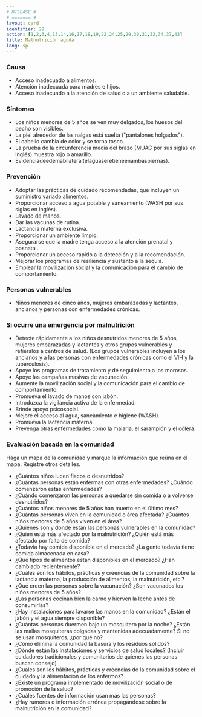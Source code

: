 ```yaml
---
# DISEASE #
# ======= #
layout: card
identifier: 29
action: [1,2,3,4,13,14,16,17,18,19,22,24,25,29,30,31,32,34,37,43]
title: Malnutrición aguda
lang: sp
---
```


### Causa

- Acceso inadecuado a alimentos.
- Atención inadecuada para madres e hijos.
- Acceso inadecuado a la atención de salud o a un ambiente saludable.

### Síntomas

- Los niños menores de 5 años se ven muy delgados, los huesos del pecho son visibles.
- La piel alrededor de las nalgas está suelta ("pantalones holgados").
- El cabello cambia de color y se torna tosco.
- La prueba de la circunferencia media del brazo (MUAC por sus siglas en inglés) muestra rojo o amarillo.
- Evidenciadeedemabilateral(elaguaseretieneenambaspiernas).

### Prevención

- Adoptar las prácticas de cuidado recomendadas, que incluyen un suministro variado alimentos.
- Proporcionar acceso a agua potable y saneamiento (WASH por sus siglas en inglés).
- Lavado de manos.
- Dar las vacunas de rutina.
- Lactancia materna exclusiva.
- Proporcionar un ambiente limpio.
- Asegurarse que la madre tenga acceso a la atención prenatal y posnatal.
- Proporcionar un acceso rápido a la detección y a la recomendación.
- Mejorar los programas de resiliencia y sustento a la sequía.
- Emplear la movilización social y la comunicación para el cambio de comportamiento.

### Personas vulnerables

- Niños menores de cinco años, mujeres embarazadas y lactantes, ancianos y personas con enfermedades crónicas.

### Si ocurre una emergencia por malnutrición

- Detecte rápidamente a los niños desnutridos menores de 5 años, mujeres embarazadas y lactantes y otros grupos vulnerables y refiéralos a centros de salud. (Los grupos vulnerables incluyen a los ancianos y a las personas con enfermedades crónicas como el VIH y la tuberculosis).
- Apoye los programas de tratamiento y dé seguimiento a los morosos.
- Apoye las campañas masivas de vacunación.
- Aumente la movilización social y la comunicación para el cambio de comportamiento.
- Promueva el lavado de manos con jabón.
- Introduzca la vigilancia activa de la enfermedad.
- Brinde apoyo psicosocial.
- Mejore el acceso al agua, saneamiento e higiene (WASH).
- Promueva la lactancia materna.
- Prevenga otras enfermedades como la malaria, el sarampión y el cólera.

### Evaluación basada en la comunidad

Haga un mapa de la comunidad y marque la información que reúna en el mapa. Registre otros detalles.
- ¿Cuántos niños lucen flacos o desnutridos?
- ¿Cuántas personas están enfermas con otras enfermedades? ¿Cuándo comenzaron estas enfermedades?
- ¿Cuándo comenzaron las personas a quedarse sin comida o a volverse desnutridos?
- ¿Cuántos niños menores de 5 años han muerto en el último mes?
- ¿Cuántas personas viven en la comunidad o área afectada? ¿Cuántos niños menores de 5 años viven en el área?
- ¿Quiénes son y dónde están las personas vulnerables en la comunidad?
- ¿Quién está más afectado por la malnutrición? ¿Quién está más afectado por falta de comida?
- ¿Todavía hay comida disponible en el mercado? ¿La gente todavía tiene comida almacenada en casa?
- ¿Qué tipos de alimentos están disponibles en el mercado? ¿Han cambiado recientemente?
- ¿Cuáles son los hábitos, prácticas y creencias de la comunidad sobre la lactancia materna, la producción de alimentos, la malnutrición, etc.?
- ¿Qué creen las personas sobre la vacunación? ¿Son vacunados los niños menores de 5 años?
- ¿Las personas cocinan bien la carne y hierven la leche antes de consumirlas?
- ¿Hay instalaciones para lavarse las manos en la comunidad? ¿Están el jabón y el agua siempre disponible?
- ¿Cuántas personas duermen bajo un mosquitero por la noche? ¿Están las mallas mosquiteras colgadas y mantenidas adecuadamente? Si no se usan mosquiteros, ¿por qué no?
- ¿Cómo elimina la comunidad la basura y los residuos sólidos?
- ¿Dónde están las instalaciones y servicios de salud locales? (Incluir cuidadores tradicionales y comunitarios de quienes las personas buscan consejo)
- ¿Cuáles son los hábitos, prácticas y creencias de la comunidad sobre el cuidado y la alimentación de los enfermos?
- ¿Existe un programa implementado de movilización social o de promoción de la salud?
- ¿Cuáles fuentes de información usan más las personas?
- ¿Hay rumores o información errónea propagándose sobre la malnutrición en la comunidad?
